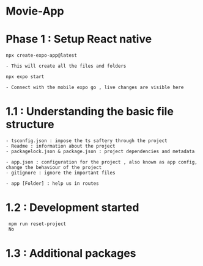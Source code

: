# Movie-App

# Phase 1 : Setup React native

    npx create-expo-app@latest
    
    - This will create all the files and folders
  
    npx expo start 

    - Connect with the mobile expo go , live changes are visible here

# 1.1 : Understanding the basic file structure

    - tsconfig.json : impose the ts saftery through the project
    - Readme : information about the project
    - packagelock.json & package.json : project dependencies and metadata
  
    - app.json : configuration for the project , also known as app config, change the behaviour of the project
    - gitignore : ignore the important files

    - app [Folder] : help us in routes

# 1.2 : Development started
     
     npm run reset-project
     No


# 1.3 : Additional packages
    npm install nativewind tailwindcss react-native-reanimated react-native-safe-area-context


    - Lets create the configration file
        1. npx tailwindcss init
        2. Update tailwind.config.js
            ```
            /** @type {import('tailwindcss').Config} */
                module.exports = {
                // NOTE: Update this to include the paths to all of your component files.
                content: ["./app/**/*.{js,jsx,ts,tsx}"],
                presets: [require("nativewind/preset")],
                theme: {
                    extend: {
                    colors:{
                        primary :'#030014',
                        secondary :'#151312',
                        accent : '#AB8BFF',
                        light : {
                        100 : '#D6CF77',
                        200: '#A8B5DB',
                        300: '#9CA4AB',
                        },
                        dark :{
                        100 : '#221F3D',
                        200: '#0F0D23',
                        }
                    }
                    },
                },
                plugins: [],
                }
            ```
        
        3. in app folder / create globals.css
            ```
                @tailwind base;
                @tailwind components;
                @tailwind utilities;
            ```



        4. crate babel.config.js in root folder
            ```
                module.exports = function (api) {
                    api.cache(true);
                    return {
                    presets: [
                        ["babel-preset-expo", { jsxImportSource: "nativewind" }],
                        "nativewind/babel",
                    ],
                    };
                };
            ```
        5. npx expo customize metro.config.js  this will create it

            ```
            const { getDefaultConfig } = require("expo/metro-config");
            const { withNativeWind } = require('nativewind/metro');

            const config = getDefaultConfig(__dirname)

            module.exports = withNativeWind(config, { input: './app/globals.css' })
            ```
        6. create nativewind-env.d.ts in root folder
            ```
                /// <reference types="nativewind/types" />
            ```



# Phase 2 : Routing and Navigation
        - home
        - search
        - saved
        - profile
    
    Bottom navigation bar is done :)



# Phase 3 : Customise App title and icon
    
# Phase 4 : create a app
    eas build -p android --profile preview

  ▄▄▄▄▄▄▄▄▄▄▄▄▄▄▄▄▄▄▄▄▄▄▄▄▄▄▄▄▄▄▄▄▄▄▄▄▄▄▄
  █ ▄▄▄▄▄ █▄▄▄ ▀ ▀█▄▄█▀  ▀███▄█▀█ ▄▄▄▄▄ █
  █ █   █ ██▄▀ █ ▄█▀▀ ▄█ ▄ ▀ ▄█ █ █   █ █
  █ █▄▄▄█ ██▀▄ ▄█ █  ▀▄▄█▀▀██ █▄█ █▄▄▄█ █
  █▄▄▄▄▄▄▄█ ▀▄█ ▀▄▀▄█ ▀ █ █▄▀ ▀ █▄▄▄▄▄▄▄█
  █▄ █  █▄▀▀▄▀█▄▀▀ ▄▄▄▀ █▀ ▄█ ███▄▀▀██▀▄█
  █▄█▀▄█▀▄▄▄█ █▄█▀▄▄ ▄▀ ▄▄▄██▀ ▀▄▄▄▄▄ ▄▄█
  ███ █▀ ▄▄█▀██ █▄▀▄▀▄▄▀▀▄▀ ▀█ ▀█▄▄▀ ▀ ▄█
  █▄ █ ▀▀▄▄▀█▀▀▀▄█▄▄█  ▄▄█▀▀█▀▄▀▀▄▀▄█▀▄ █
  █ █▄▀  ▄▄█▄▀▄▀▄   ▀▀ ▄█ ▄█▄  █▀▄██ ▄▄▄█
  █ ▄█▄█▄▄█ █   ▀▄ ▀█▄▄▀▄ ▄▄  ▄▀▀█▄▀▀██ █
  █ █▀▀  ▄▀▀▀▀▀▄█  ▀   ▄██▀███ ▄ ▄▀  ▀ ▄█
  █ ▄█▄ ▀▄▀▀▀▄▄▄▄ ▄  ██ ▄▀▄▀▄ ▄██  ▄▀▀▀ █
  █▀▀▀ ██▄▀▀   ▀▀▀ ██▀▄▄█▀ ▄█   █▄▄▀█▀▀▄█
  █ ▄   ▄▄█ █ ▀ ██▄▄██▄█▄ ███▄ █▄█ ▀  ▄ █
  █▄█▄▄██▄█▀▀█▄▄▄█  ▀▄  ▀▀▄▄▄▀█ ▄▄▄ █  ██
  █ ▄▄▄▄▄ ██▄▄  ▀▄▄▀█▄ ▀█▀    █ █▄█  ▄▀ █
  █ █   █ █ █▀▀▄█ ▀ ▄▄▀██▀ ▄█▄ ▄  ▄▄ █▄▄█
  █ █▄▄▄█ █▀█▄▄ ▄  █ ▀█▀█▀▄█▄▄ ██▀▄ █ ▀ █
  █▄▄▄▄▄▄▄█▄▄▄▄▄██▄▄██▄████▄███▄▄▄██▄██▄█


🤖 Open this link on your Android devices (or scan the QR code) to install the app:
https://expo.dev/accounts/dear_coder03/projects/movie-app/builds/6804018c-e34f-4174-bf1e-93ccccbbb6b3

? Install and run the Android build on an emulator? » (Y/n)
